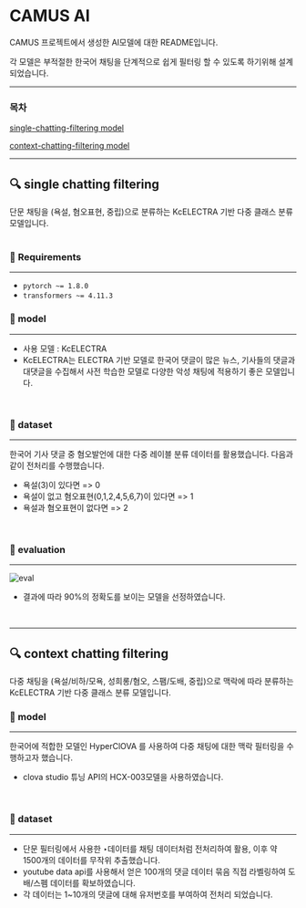 # CAMUS AI

CAMUS 프로젝트에서 생성한 AI모델에 대한 README입니다.

각 모델은 부적절한 한국어 채팅을 단계적으로 쉽게 필터링 할 수 있도록 하기위해 설계되었습니다.

---

### 목차

 [single-chatting-filtering model](##single-chatting-filtering) 

[context-chatting-filtering model](##context-chatting-filtering)

---

## 🔍 single chatting filtering

단문 채팅을 (욕설, 혐오표현, 중립)으로 분류하는 KcELECTRA 기반 다중 클래스 분류 모델입니다.
<br>
<br>

### 🔰 **Requirements**
*****

- `pytorch ~= 1.8.0`
- `transformers ~= 4.11.3`


### 🔰 model
****

- 사용 모델 : KcELECTRA 
- KcELECTRA는 ELECTRA 기반 모델로 한국어 댓글이 많은 뉴스, 
기사들의 댓글과 대댓글을 수집해서 사전 학습한 모델로 다양한 악성 채팅에 적용하기 좋은 모델입니다.
<br>

### 🔰 dataset
****

한국어 기사 댓글 중 혐오발언에 대한 다중 레이블 분류 데이터를 활용했습니다.
다음과 같이 전처리를 수행했습니다.

- 욕설(3)이 있다면 => 0
- 욕설이 없고 혐오표현(0,1,2,4,5,6,7)이 있다면 => 1
- 욕설과 혐오표현이 없다면 => 2
<br>

### 🔰 evaluation
****
![eval](https://github.com/Camus-chat/ai-model/blob/readme-asset/eval.png)

- 결과에 따라 90%의 정확도를 보이는 모델을 선정하였습니다.

<br>

----

## 🔍 context chatting filtering


다중 채팅을 (욕설/비하/모욕, 성희롱/혐오, 스팸/도배, 중립)으로 맥락에 따라 분류하는 KcELECTRA 기반 다중 클래스 분류 모델입니다.

### 🔰 model
****

한국어에 적합한 모델인 HyperClOVA 를 사용하여 다중 채팅에 대한 맥락 필터링을 수행하고자 했습니다.
* clova studio 튜닝 API의 HCX-003모델을 사용하였습니다.

<br>

### 🔰 dataset
****

* 단문 필터링에서 사용한 ‣데이터를 채팅 데이터처럼 전처리하여 활용, 이후 약 1500개의 데이터를 무작위 추출했습니다.
* youtube data api를 사용해서 얻은 100개의 댓글 데이터 묶음 직접 라벨링하여 도배/스펨 데이터를 확보하였습니다.
* 각 데이터는 1~10개의 댓글에 대해 유저번호를 부여하여 전처리 되었습니다.